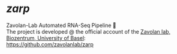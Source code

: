 # _zarp_

Zavolan-Lab Automated RNA-Seq Pipeline 🐍  
The project is developed @ the official account of the [Zavolan lab, Biozentrum, University of Basel](https://zavolan.biozentrum.unibas.ch/):  
https://github.com/zavolanlab/zarp
